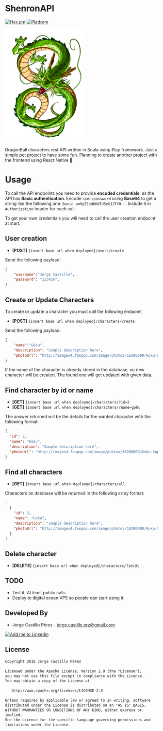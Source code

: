 ShenronAPI
==========
[![Hex.pm](https://img.shields.io/badge/license-apache2-blue.svg)](http://www.apache.org/licenses/LICENSE-2.0)
[![Platform](https://img.shields.io/badge/platform-scala-green.svg)](http://www.scala-lang.org/)

![Shenron Image][1]

DragonBall characters rest API written in Scala using Play framework. Just a simple pet project to
have some fun. Planning to create another project with the frontend using React Native :muscle:.

Usage
=====
To call the API endpoints you need to provide **encoded credentials**, as the
API has **Basic authentication**. Encode `user:password` using **Base64** to get a string like
the following one: `Basic am9yZ2bU6OdTU5yO12TY0--`. Include it in `Authorization` header
for each call.

To get your own credentials you will need to call the user creation endpoint at
start.

User creation
-------------
* **[POST]** `{insert base url when deployed}/users/create`

Send the following payload:
```json
{
    "username":"Jorge Castillo",
    "password": "123456",
}
```
Create or Update Characters
---------------------------
To create or update a character you must call the following endpoint
* **[POST]** `{insert base url when deployed}/characters/create`

Send the  following payload:
```json
{
    "name":"Goku",
    "description": "Sample description here",
    "photoUrl": "http://images4.fanpop.com/image/photos/16200000/Goku-Super-Saiyan-3-Wallpaper-2-dragonball-z-movie-characters-16255435-1024-768.jpg"
}
```
If the name of the character is already stored in the database, no new character will be created. The found one will get updated with given data.

Find character by id or name
----------------------------
* **[GET]** `{insert base url when deployed}/characters/?id=2`
* **[GET]** `{insert base url when deployed}/characters/?name=goku`

The answer returned will be the details for the wanted character with the following format:
```json
{
  "id": 2,
  "name": "Goku",
  "description": "Sample description here",
  "photoUrl": "http://images4.fanpop.com/image/photos/16200000/Goku-Super-Saiyan-3-Wallpaper-2-dragonball-z-movie-characters-16255435-1024-768.jpg"
}
```

Find all characters
-------------------
* **[GET]** `{insert base url when deployed}/characters/all`

Characters on database will be returned in the following array format:
```json
[
  {
    "id": 2,
    "name": "Goku",
    "description": "Sample description here",
    "photoUrl": "http://images4.fanpop.com/image/photos/16200000/Goku-Super-Saiyan-3-Wallpaper-2-dragonball-z-movie-characters-16255435-1024-768.jpg"
  }
]
```

Delete character
----------------
* **[DELETE]** `{insert base url when deployed}/characters/?id=91`

TODO
----
* Test it. At least public calls.
* Deploy to digital ocean VPS so people can start using it.

Developed By
------------
* Jorge Castillo Pérez - <jorge.castillo.prz@gmail.com>

<a href="https://www.linkedin.com/in/jorgecastilloprz">
  <img alt="Add me to Linkedin" src="https://github.com/JorgeCastilloPrz/EasyMVP/blob/master/art/linkedin.png" />
</a>

License
-------

    Copyright 2016 Jorge Castillo Pérez

    Licensed under the Apache License, Version 2.0 (the "License");
    you may not use this file except in compliance with the License.
    You may obtain a copy of the License at

       http://www.apache.org/licenses/LICENSE-2.0

    Unless required by applicable law or agreed to in writing, software
    distributed under the License is distributed on an "AS IS" BASIS,
    WITHOUT WARRANTIES OR CONDITIONS OF ANY KIND, either express or implied.
    See the License for the specific language governing permissions and
    limitations under the License.

[1]: ./raw/shenron.png